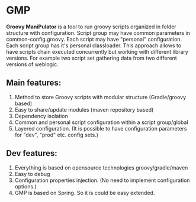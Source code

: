 # GMP
**Groovy ManiPulator**
is a tool to run groovy scripts organized in folder structure with configuration. Script group may have common parameters in common-config.groovy. Each script may have "personal" configuration. Each script group has it's personal classloader. This approach allows to have scripts chain executed concurrently but working with different library versions. For example two script set gathering data from two different versions of weblogic. 

## Main features:
1. Method to store Groovy scripts with modular structure (Gradle/groovy based)
2. Easy to share/update modules (maven repository based)
3. Dependency isolation
4. Common and personal script configuration within a script group/global
5. Layered configuration. (It is possible to have configuration parameters for "dev", "prod"  etc. config sets.)

## Dev features:
1. Everything is based on opensource technologies groovy/gradle/maven
2. Easy to debug
3. Configuration properties injection. (No need to implement configuration options.)
4. GMP is based on Spring. So it is could be easy extended.

